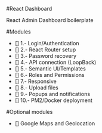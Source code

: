 #React Dashboard

React Admin Dashboard boilerplate

#Modules
- [] 1.- Login/Authentication
- [] 2.- React Router setup
- [] 3.- Password recovery
- [] 4.- API connection (LoopBack)
- [] 5.- Semantic UI/Templates
- [] 6.- Roles and Permissions
- [] 7.- Responsive
- [] 8.- Upload files
- [] 9.- Popups and notifications
- [] 10.- PM2/Docker deployment

#Optional modules
- [] Google Maps and Geolocation
